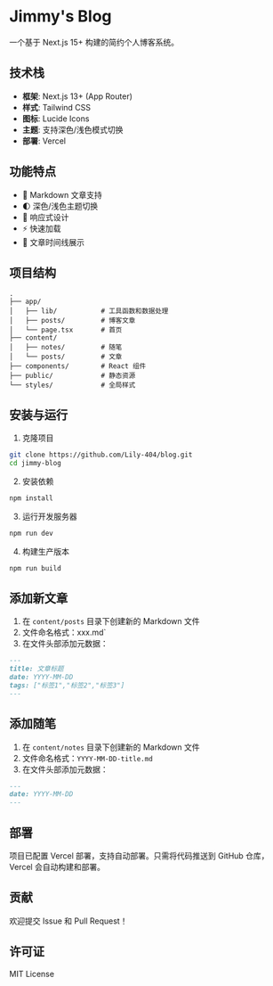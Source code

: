 # Jimmy's Blog

一个基于 Next.js 15+ 构建的简约个人博客系统。

## 技术栈

- **框架**: Next.js 13+ (App Router)
- **样式**: Tailwind CSS
- **图标**: Lucide Icons
- **主题**: 支持深色/浅色模式切换
- **部署**: Vercel

## 功能特点

- 📝 Markdown 文章支持
- 🌓 深色/浅色主题切换
- 📱 响应式设计
- ⚡ 快速加载
- 📅 文章时间线展示

## 项目结构

```
.
├── app/
│   ├── lib/           # 工具函数和数据处理
│   ├── posts/         # 博客文章
│   └── page.tsx       # 首页
├── content/
│   ├── notes/         # 随笔
│   └── posts/         # 文章
├── components/        # React 组件
├── public/            # 静态资源
└── styles/            # 全局样式
```

## 安装与运行

1. 克隆项目

```bash
git clone https://github.com/Lily-404/blog.git
cd jimmy-blog
```

2. 安装依赖

```bash
npm install
```

3. 运行开发服务器

```bash
npm run dev
```

4. 构建生产版本

```bash
npm run build
```

## 添加新文章

1. 在 `content/posts` 目录下创建新的 Markdown 文件
2. 文件命名格式：xxx.md`
3. 在文件头部添加元数据：

```markdown
---
title: 文章标题
date: YYYY-MM-DD
tags: ["标签1","标签2","标签3"]
---
```

## 添加随笔

1. 在 `content/notes` 目录下创建新的 Markdown 文件
2. 文件命名格式：`YYYY-MM-DD-title.md`
3. 在文件头部添加元数据：

```markdown
---
date: YYYY-MM-DD
---
```

## 部署

项目已配置 Vercel 部署，支持自动部署。只需将代码推送到 GitHub 仓库，Vercel 会自动构建和部署。

## 贡献

欢迎提交 Issue 和 Pull Request！

## 许可证

MIT License
